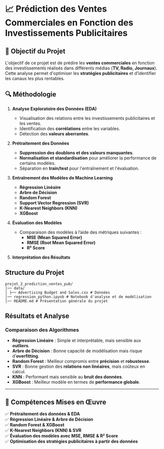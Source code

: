# 📈 Prédiction des Ventes Commerciales en Fonction des Investissements Publicitaires

## 📌 Objectif du Projet
L'objectif de ce projet est de prédire les **ventes commerciales** en fonction des investissements réalisés dans différents médias (**TV, Radio, Journaux**). Cette analyse permet d'optimiser les **stratégies publicitaires** et d’identifier les canaux les plus rentables.

## 🔍 Méthodologie

1. **Analyse Exploratoire des Données (EDA)**
   - Visualisation des relations entre les investissements publicitaires et les ventes.
   - Identification des **corrélations** entre les variables.
   - Détection des **valeurs aberrantes**.

2. **Prétraitement des Données**
   - **Suppression des doublons et des valeurs manquantes**.
   - **Normalisation et standardisation** pour améliorer la performance de certains modèles.
   - Séparation en **train/test** pour l'entraînement et l'évaluation.

3. **Entraînement des Modèles de Machine Learning**
   - **Régression Linéaire**  
   - **Arbre de Décision**  
   - **Random Forest**  
   - **Support Vector Regression (SVR)**  
   - **K-Nearest Neighbors (KNN)**  
   - **XGBoost**  

4. **Évaluation des Modèles**
   - Comparaison des modèles à l’aide des métriques suivantes :
     - **MSE (Mean Squared Error)**
     - **RMSE (Root Mean Squared Error)**
     - **R² Score**  

5. **Interprétation des Résultats**
   
## Structure du Projet

```
projet_2_prediction_ventes_pub/
│── data/
│ ├── Advertising Budget and Sales.csv # Données 
│── regression_python.ipynb # Notebook d'analyse et de modélisation
│── README.md # Présentation générale du projet
````

## Résultats et Analyse

### Comparaison des Algorithmes
- **Régression Linéaire** : Simple et interprétable, mais sensible aux **outliers**.
- **Arbre de Décision** : Bonne capacité de modélisation mais risque d’**overfitting**.
- **Random Forest** : Meilleur compromis entre **précision** et **robustesse**.
- **SVR** : Bonne gestion des **relations non linéaires**, mais coûteux en calcul.
- **KNN** : Performant mais sensible au **bruit des données**.
- **XGBoost** : Meilleur modèle en termes de **performance globale**.

---

## 🔧 Compétences Mises en Œuvre
✅ **Prétraitement des données & EDA**  
✅ **Régression Linéaire & Arbre de Décision**  
✅ **Random Forest & XGBoost**  
✅ **K-Nearest Neighbors (KNN) & SVR**  
✅ **Évaluation des modèles avec MSE, RMSE & R² Score**  
✅ **Optimisation des stratégies publicitaires à partir des données**


